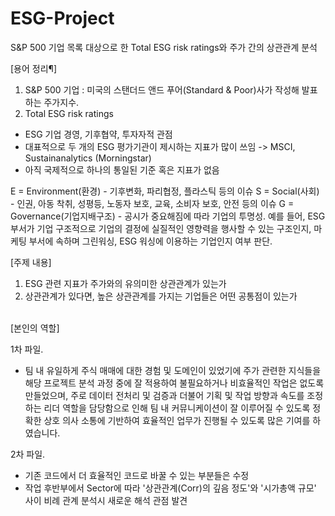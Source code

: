 # ESG-Project
S&amp;P 500 기업 목록 대상으로 한 Total ESG risk ratings와 주가 간의 상관관계 분석

[용어 정리¶]
1. S&P 500 기업 : 미국의 스탠더드 앤드 푸어(Standard & Poor)사가 작성해 발표하는 주가지수.
2. Total ESG risk ratings
- ESG 기업 경영, 기후협약, 투자자적 관점
- 대표적으로 두 개의 ESG 평가기관이 제시하는 지표가 많이 쓰임 -> MSCI, Sustainanalytics (Morningstar)
- 아직 국제적으로 하나의 통일된 기준 혹은 지표가 없음

E = Environment(환경) - 기후변화, 파리협정, 플라스틱 등의 이슈
S = Social(사회) - 인권, 아동 착취, 성평등, 노동자 보호, 교육, 소비자 보호, 안전 등의 이슈
G = Governance(기업지배구조) - 공시가 중요해짐에 따라 기업의 투명성.
예를 들어, ESG 부서가 기업 구조적으로 기업의 결정에 실질적인 영향력을 행사할 수 있는 구조인지, 마케팅 부서에 속하며 그린워싱, ESG 워싱에 이용하는 기업인지 여부 판단.

[주제 내용]
1. ESG 관련 지표가 주가와의 유의미한 상관관계가 있는가
2. 상관관계가 있다면, 높은 상관관계를 가지는 기업들은 어떤 공통점이 있는가

<br>
[본인의 역할]

1차 파일.
 - 팀 내 유일하게 주식 매매에 대한 경험 및 도메인이 있었기에 주가 관련한 지식들을 해당 프로젝트
 분석 과정 중에 잘 적용하여 불필요하거나 비효율적인 작업은 없도록 만들었으며, 주로 데이터 전처리 및 검증과
 더불어 기획 및 작업 방향과 속도를 조정하는 리더 역할을 담당함으로 인해 팀 내 커뮤니케이션이 잘 이루어질
 수 있도록 정확한 상호 의사 소통에 기반하여 효율적인 업무가 진행될 수 있도록 많은 기여를 하였습니다.
 
 2차 파일.
  - 기존 코드에서 더 효율적인 코드로 바꿀 수 있는 부분들은 수정
  - 작업 후반부에서 Sector에 따라 '상관관계(Corr)의 깊음 정도'와 '시가총액 규모' 사이 비례 관계 분석시 새로운 해석 관점 발견
